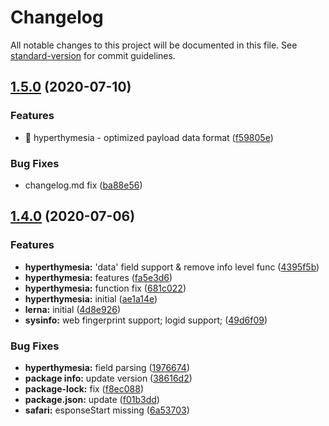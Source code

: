 # Changelog

All notable changes to this project will be documented in this file. See [standard-version](https://github.com/conventional-changelog/standard-version) for commit guidelines.

## [1.5.0](https://github.com/SmilingXinyi/index/compare/v1.4.0...v1.5.0) (2020-07-10)


### Features

* 🎸 hyperthymesia - optimized payload data format ([f59805e](https://github.com/SmilingXinyi/index/commit/f59805e89b73c60f60d6172909aa3d9ab635132b))


### Bug Fixes

* changelog.md fix ([ba88e56](https://github.com/SmilingXinyi/index/commit/ba88e5699bf9f0aceddbbd1a1f7dfb533fdfa226))

## [1.4.0](https://github.com/SmilingXinyi/index/compare/v1.3.0...v1.4.0) (2020-07-06)


### Features

* **hyperthymesia:** 'data' field support & remove info level func ([4395f5b](https://github.com/SmilingXinyi/index/commit/4395f5bf47cc9d4efa07062cc32ca3d1b635782e))
* **hyperthymesia:** features ([fa5e3d6](https://github.com/SmilingXinyi/index/commit/fa5e3d6b4e6bde648c72415d726e78a22b5d9afd))
* **hyperthymesia:** function fix ([681c022](https://github.com/SmilingXinyi/index/commit/681c022c99db14d249b760405a66befd02cbf4c1))
* **hyperthymesia:** initial ([ae1a14e](https://github.com/SmilingXinyi/index/commit/ae1a14ee0838b157da7fcf0239f428bf040c2586))
* **lerna:** initial ([4d8e926](https://github.com/SmilingXinyi/index/commit/4d8e926c23a3f8caa093e35c95975ebeb8fea628))
* **sysinfo:** web fingerprint support; logid support; ([49d6f09](https://github.com/SmilingXinyi/index/commit/49d6f097c21828b20b2eb750a3f258abdda6e468))


### Bug Fixes

* **hyperthymesia:** field parsing ([1976674](https://github.com/SmilingXinyi/index/commit/1976674eb43351ae14d10f036aae84803a782396))
* **package info:** update version ([38616d2](https://github.com/SmilingXinyi/index/commit/38616d2ae4a0de505b0a6d8e6d00aa2d466691f8))
* **package-lock:** fix ([f8ec088](https://github.com/SmilingXinyi/index/commit/f8ec0888ca09e6d832e71352dc42af2b55378805))
* **package.json:** update ([f01b3dd](https://github.com/SmilingXinyi/index/commit/f01b3ddb7db3c2aa262e4e6b18f326c6c106c1e6))
* **safari:** esponseStart missing ([6a53703](https://github.com/SmilingXinyi/index/commit/6a53703adfc0d09fd6cdbefd51c2781b8ee2e046))
